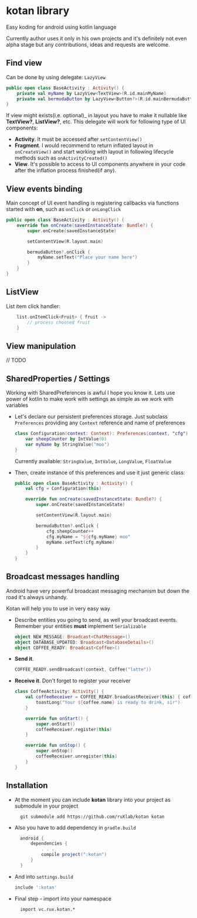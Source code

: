 kotan library
==========================

Easy koding for android using kotlin language

Currently author uses it only in his own projects and it's definitely not even alpha stage but any contributions, ideas
 and requests are welcome.

Find view
----------------------------
Can be done by using delegate: ```LazyView```

```kotlin
public open class BaseActivity : Activity() {
    private val myName by LazyView<TextView>(R.id.mainMyName)
    private val bermudaButton by LazyView<Button?>(R.id.mainBermudaButton)
}
```


If view might exists(i.e. optional)_ in layout you have to make it nullable like **TextView?**, **ListView?**, etc.
This delegate will work for following type of UI components:

* **Activity**. It must be accessed after ```setContentView()```
* **Fragment**. I would recommend to return inflated layout in ```onCreateView()``` and start working with layout in following
lifecycle methods such as ```onActivityCreated()```
* **View**. It's possible to access to UI components anywhere in your code after the inflation process finished(if any).

View events binding
---------------------------------

Main concept of UI event handling is registering callbacks via functions started with **on**, such as ```onClick``` or ```onLongClick```

```kotlin
public open class BaseActivity : Activity() {
    override fun onCreate(savedInstanceState: Bundle?) {
        super.onCreate(savedInstanceState)

        setContentView(R.layout.main)

        bermudaButton?.onClick {
            myName.setText("Place your name here")
        }
    }
}
```


ListView
-----------------

List item click handler:

```kotlin
    list.onItemClick<Fruit> { fruit ->
        // process choosed fruit
    }
```



View manipulation
------------------------------

// TODO





SharedProperties / Settings
------------------------------

Working with SharedPreferences is awful I hope you know it. Lets use power of kotlin to make work with settings as simple
as we work with variables


* Let's declare our persistent preferences storage. Just subclass ```Preferences``` providing
  any ```Context``` reference and name of preferences
    ```kotlin
    class Configuration(context: Context): Preferences(context, "cfg") {
        var sheepCounter by IntValue(0)
        var myName by StringValue("moo")
    }
    ```

  Currently available: ```StringValue```, ```IntValue```, ```LongValue```, ```FloatValue```

* Then, create instance of this preferences and use it just generic class:
    ```kotlin
    public open class BaseActivity : Activity() {
        val cfg = Configuration(this)

        override fun onCreate(savedInstanceState: Bundle?) {
            super.onCreate(savedInstanceState)

            setContentView(R.layout.main)

            bermudaButton?.onClick {
                cfg.sheepCounter++
                cfg.myName = "${cfg.myName} moo"
                myName.setText(cfg.myName)
            }
        }
    }
    ```


Broadcast messages handling
--------------

Android have very powerful broadcast messaging mechanism but down the road it's always unhandy.

Kotan will help you to use in very easy way

* Describe entities you going to send, as well your broadcast events. Remember your entities **must** implement ```Serializable```
    ```kotlin
    object NEW_MESSAGE: Broadcast<ChatMessage>()
    object DATABASE_UPDATED: Broadcast<DatabaseDetails>()
    object COFFEE_READY: Broadcast<Coffee>()
    ```

* **Send it**.
    ```kotlin
    COFFEE_READY.sendBroadcast(context, Coffee("latte"))
    ```

* **Receive it**. Don't forget to register your receiver
    ```kotlin
    class CoffeeActivity: Activity() {
        val coffeeReceiver = COFFEE_READY.broadcastReceiver(this) { coffee ->
            toastLong("Your ${coffee.name} is ready to drink, sir")
        }

        override fun onStart() {
            super.onStart()
            coffeeReceiver.register(this)
        }

        override fun onStop() {
            super.onStop()
            coffeeReceiver.unregister(this)
        }
    }
    ```


Installation
----------------

* At the moment you can include **kotan** library into your project as submodule in your project
    
        git submodule add https://github.com/ruXlab/kotan kotan


* Also you have to add dependency in ```gradle.build```
  ```gradle
    android {
        dependencies {
            . . .
            compile project(":kotan")
        }
    }
  ```
* And into ```settings.build```
  ```gradle
  include ':kotan'
  ```
    
* Final step - import into your namespace
    
        import vc.rux.kotan.*
